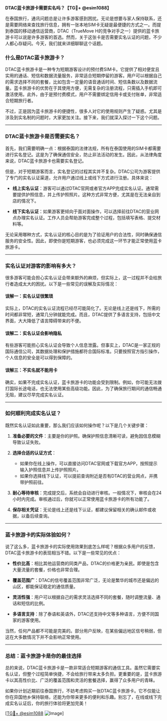 **DTAC蓝卡旅游卡需要实名吗？【TG💪+ @esim1088】**

在泰国旅行，通讯问题总是让许多游客感到困扰。无论是想要与家人保持联系，还是需要网络来查找旅行信息，拥有一张本地SIM卡无疑是最便捷的方式之一。而提到泰国的移动通信运营商，DTAC（TrueMove H的竞争对手之一）提供的蓝卡旅游卡可以说是许多游客的首选。然而，关于这张卡是否需要实名认证的问题，不少人都心存疑问。今天，我们就来详细聊聊这个话题。

### **什么是DTAC蓝卡旅游卡？**

DTAC蓝卡旅游卡是一种专为短期游客设计的预付费SIM卡。它提供了相对便宜且实用的通话、短信和数据流量服务，非常适合短期停留的游客。用户可以根据自己的需求选择不同的套餐，比如包含一定量的语音通话时间、短信条数以及数据流量。蓝卡旅游卡的优势在于其使用方便，无需复杂的注册流程，只需插入手机即可激活使用。此外，由于是预付费模式，用户不需要绑定信用卡或支付账单，非常适合短期旅行者。

不过，正是因为蓝卡旅游卡的便捷性，很多人对它的使用规则产生了疑惑。尤其是涉及到实名制的问题时，大家更加关注。接下来，我们就深入探讨一下这个问题。

---

### **DTAC蓝卡旅游卡是否需要实名？**

首先，我们需要明确一点：根据泰国的法律法规，所有在泰国使用的SIM卡都需要进行实名登记。这是为了确保通信安全，防止非法活动的发生。因此，从法律角度来说，DTAC蓝卡旅游卡也需要实名登记。

但是，对于短期游客而言，实名登记的过程其实并不复杂。DTAC公司为游客提供了专门的实名认证渠道，允许用户通过线上或线下方式进行注册。具体来说：

- **线上实名认证**：游客可以通过DTAC官网或者官方APP完成实名认证。通常需要提供护照信息，并上传护照照片。这种方式非常方便，尤其是在无法亲自到店的情况下。
  
- **线下实名认证**：如果游客更倾向于面对面操作，可以选择前往DTAC的营业网点办理实名认证。工作人员会帮助游客完成整个过程，包括填写表格、提交材料等。

无论采用哪种方式，实名认证的核心目的是为了验证用户的合法性，同时确保通信服务的安全性。因此，即使你是短期游客，也必须完成这一环节才能正常使用蓝卡旅游卡。

---

### **实名认证对游客的影响有多大？**

很多游客可能会担心实名认证会带来额外的麻烦，但实际上，这一过程并不会给旅行者造成太大的困扰。以下是一些常见的误解及实际情况：

#### **误解一：实名认证很繁琐**
实际上，DTAC的实名认证流程已经尽可能简化了。无论是线上还是线下，所需的时间都非常短，通常几分钟就能完成。而且，DTAC提供了多语言支持，包括中文界面，大大降低了语言障碍带来的不便。

#### **误解二：实名认证会影响隐私**
有些游客可能担心实名认证会导致个人信息泄露。但事实上，DTAC是一家正规的国际通信公司，其数据处理和保护措施都符合国际标准。只要按照官方指引操作，个人信息的安全是可以得到保障的。

#### **误解三：不实名就不能用卡**
确实，如果不完成实名认证，蓝卡旅游卡的功能会受到限制。例如，你可能无法拨打国际长途电话，也无法使用某些高级功能。因此，为了确保旅行期间的通信畅通无阻，建议尽早完成实名认证。

---

### **如何顺利完成实名认证？**

既然实名认证如此重要，那么我们应该如何操作呢？以下是几个关键步骤：

1. **准备必要的文件**：主要是你的护照。确保护照信息清晰可读，避免因信息模糊导致认证失败。
   
2. **选择合适的认证方式**：
   - 如果你在线上操作，可以直接访问DTAC官网或下载官方APP，按照提示输入护照信息并上传护照照片。
   - 如果你选择线下认证，可以提前查询附近是否有DTAC的营业网点，并携带护照前往。

3. **耐心等待审核**：完成提交后，系统会自动进行审核。一般情况下，审核会在24小时内完成。审核通过后，你就可以正常使用蓝卡旅游卡的所有功能了。

4. **保存相关凭证**：无论是线上还是线下认证，都建议保留相关的确认邮件或收据，以备后续查询。

---

### **蓝卡旅游卡的实际体验如何？**

说了这么多，蓝卡旅游卡的实际使用效果到底怎么样呢？根据众多用户的反馈，DTAC蓝卡旅游卡的表现相当不错。以下是一些常见的优点：

- **性价比高**：相比其他运营商的同类产品，DTAC的价格更为亲民。即使是包含大量流量的套餐，价格也非常合理。
  
- **覆盖范围广**：DTAC的信号覆盖范围非常广泛，无论是繁华的城市还是偏远的山区，都能保证稳定的通信质量。

- **灵活性强**：用户可以根据自己的需求灵活选择不同的套餐，随时调整流量、通话和短信的比例。

- **多语言支持**：除了泰语和英语外，DTAC还支持中文等多种语言，方便不同国家的游客使用。

当然，任何产品都不可能是完美的。部分用户反映，在某些偏远地区信号稍弱，但这在大多数情况下并不会影响正常使用。

---

### **总结：蓝卡旅游卡是你的最佳选择**

总的来说，DTAC蓝卡旅游卡是一款非常适合短期游客的通信工具。虽然它需要实名认证，但整个过程简单快捷，不会给旅行带来太多负担。更重要的是，蓝卡旅游卡以其高性价比、广泛的覆盖范围和灵活的套餐选择，赢得了众多用户的青睐。

如果你计划近期前往泰国旅行，不妨考虑购买一张DTAC蓝卡旅游卡。它不仅能让你在异国他乡保持联络，还能为你带来更多的便利和乐趣。别忘了，在线或线下完成实名认证后，你的旅行体验将更加完美！

[[TG💪+ @esim1088](https://t.me/s/esim1088) ![Image](https://i.postimg.cc/4NQfJmqS/Snipaste-2025-05-13-00-14-12.png)]